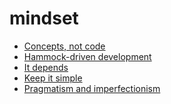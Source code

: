 <!-- generated by markdown-notes-tree -->

# mindset

<!-- optional markdown-notes-tree directory description starts here -->

<!-- optional markdown-notes-tree directory description ends here -->

-   [Concepts, not code](Concepts-not-code.md)
-   [Hammock-driven development](Hammock-driven-development.md)
-   [It depends](It-depends.md)
-   [Keep it simple](Keep-it-simple.md)
-   [Pragmatism and imperfectionism](Pragmatism-imperfectionism.md)

